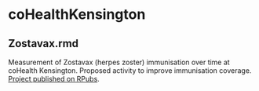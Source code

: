 # coHealthKensington

## Zostavax.rmd

Measurement of Zostavax (herpes zoster) immunisation over time at coHealth Kensington. Proposed activity to improve immunisation coverage. [Project published on RPubs](http://rpubs.com/DavidFong/Zostavax).
